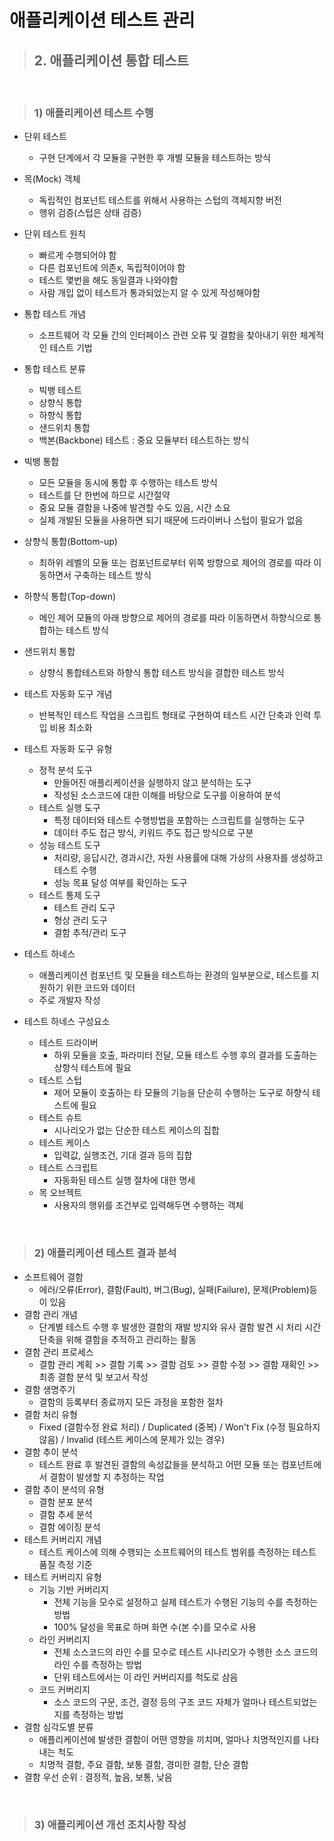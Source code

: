 # 애플리케이션 테스트 관리

> ## 2. 애플리케이션 통합 테스트

<br>

> ### 1) 애플리케이션 테스트 수행

- 단위 테스트
  - 구현 단계에서 각 모듈을 구현한 후 개별 모듈을 테스트하는 방식
- 목(Mock) 객체
  - 독립적인 컴포넌트 테스트를 위해서 사용하는 스텁의 객체지향 버전
  - 행위 검증(스텁은 상태 검증)
- 단위 테스트 원칙
  - 빠르게 수행되어야 함
  - 다른 컴포넌트에 의존x, 독립적이어야 함
  - 테스트 몇번을 해도 동일결과 나와야함
  - 사람 개입 없이 테스트가 통과되었는지 알 수 있게 작성해야함
- 통합 테스트 개념
  - 소프트웨어 각 모듈 간의 인터페이스 관련 오류 및 결함을 찾아내기 위한 체계적인 테스트 기법
- 통합 테스트 분류
  - 빅뱅 테스트
  - 상향식 통합
  - 하향식 통합
  - 샌드위치 통합
  - 백본(Backbone) 테스트 : 중요 모듈부터 테스트하는 방식
- 빅뱅 통합
  - 모든 모듈을 동시에 통합 후 수행하는 테스트 방식
  - 테스트를 단 한번에 하므로 시간절약
  - 중요 모듈 결함을 나중에 발견할 수도 있음, 시간 소요
  - 실제 개발된 모듈을 사용하면 되기 때문에 드라이버나 스텁이 필요가 없음
- 상향식 통합(Bottom-up)
  - 최하위 레벨의 모듈 또는 컴포넌트로부터 위쪽 방향으로 제어의 경로를 따라 이동하면서 구축하는 테스트 방식
- 하향식 통합(Top-down)
  - 메인 제어 모듈의 아래 방향으로 제어의 경로를 따라 이동하면서 하향식으로 통합하는 테스트 방식
- 샌드위치 통합

  - 상향식 통합테스트와 하향식 통합 테스트 방식을 결합한 테스트 방식

- 테스트 자동화 도구 개념
  - 반복적인 테스트 작업을 스크립트 형태로 구현하여 테스트 시간 단축과 인력 투입 비용 최소화
- 테스트 자동화 도구 유형

  - 정적 분석 도구
    - 만들어진 애플리케이션을 실행하지 않고 분석하는 도구
    - 작성된 소스코드에 대한 이해를 바탕으로 도구를 이용하여 분석
  - 테스트 실행 도구
    - 특정 데이터와 테스트 수행방법을 포함하는 스크립트를 실행하는 도구
    - 데이터 주도 접근 방식, 키워드 주도 접근 방식으로 구분
  - 성능 테스트 도구
    - 처리량, 응답시간, 경과시간, 자원 사용률에 대해 가상의 사용자를 생성하고 테스트 수행
    - 성능 목표 달성 여부를 확인하는 도구
  - 테스트 통제 도구
    - 테스트 관리 도구
    - 형상 관리 도구
    - 결함 추적/관리 도구

- 테스트 하네스
  - 애플리케이션 컴포넌트 및 모듈을 테스트하는 환경의 일부분으로, 테스트를 지원하기 위한 코드와 데이터
  - 주로 개발자 작성
- 테스트 하네스 구성요소
  - 테스트 드라이버
    - 하위 모듈을 호출, 파라미터 전달, 모듈 테스트 수행 후의 결과를 도출하는 상향식 테스트에 필요
  - 테스트 스텁
    - 제어 모듈이 호출하는 타 모듈의 기능을 단순히 수행하는 도구로 하향식 테스트에 필요
  - 테스트 슈트
    - 시나리오가 없는 단순한 테스트 케이스의 집합
  - 테스트 케이스
    - 입력값, 실행조건, 기대 결과 등의 집합
  - 테스트 스크립트
    - 자동화된 테스트 실행 절차에 대한 명세
  - 목 오브젝트
    - 사용자의 행위를 조건부로 입력해두면 수행하는 객체

<br>

> ### 2) 애플리케이션 테스트 결과 분석

- 소프트웨어 결함
  - 에러/오류(Error), 결함(Fault), 버그(Bug), 실패(Failure), 문제(Problem)등이 있음
- 결함 관리 개념
  - 단계별 테스트 수행 후 발생한 결함의 재발 방지와 유사 결함 발견 시 처리 시간 단축을 위해 결함을 추적하고 관리하는 활동
- 결함 관리 프로세스
  - 결함 관리 계획 >> 결함 기록 >> 결함 검토 >> 결함 수정 >> 결함 재확인 >> 최종 결함 분석 및 보고서 작성
- 결함 생명주기
  - 결함의 등록부터 종료까지 모든 과정을 포함한 절차
- 결함 처리 유형
  - Fixed (결함수정 완료 처리) / Duplicated (중복) / Won't Fix (수정 필요하지 않음) / Invalid (테스트 케이스에 문제가 있는 경우)
- 결함 추이 분석
  - 테스트 완료 후 발견된 결함의 속성값들을 분석하고 어떤 모듈 또는 컴포넌트에서 결함이 발생할 지 추정하는 작업
- 결함 추이 분석의 유형
  - 결함 분포 분석
  - 결함 추세 분석
  - 결함 에이징 분석
- 테스트 커버리지 개념
  - 테스트 케이스에 의해 수행되는 소프트웨어의 테스트 범위를 측정하는 테스트 품질 측정 기준
- 테스트 커버리지 유형
  - 기능 기반 커버리지
    - 전체 기능을 모수로 설정하고 실제 테스트가 수행된 기능의 수를 측정하는 방법
    - 100% 달성을 목표로 하며 화면 수(본 수)를 모수로 사용
  - 라인 커버리지
    - 전체 소스코드의 라인 수를 모수로 테스트 시나리오가 수행한 소스 코드의 라인 수를 측정하는 방법
    - 단위 테스트에서는 이 라인 커버리지를 척도로 삼음
  - 코드 커버리지
    - 소스 코드의 구문, 조건, 결정 등의 구조 코드 자체가 얼마나 테스트되었는지를 측정하는 방법
- 결함 심각도별 분류
  - 애플리케이션에 발생한 결함이 어떤 영향을 끼치며, 얼마나 치명적인지를 나타내는 척도
  - 치명적 결함, 주요 결함, 보통 결함, 경미한 결함, 단순 결함
- 결함 우선 순위 : 결정적, 높음, 보통, 낮음

<br>

> ### 3) 애플리케이션 개선 조치사항 작성
